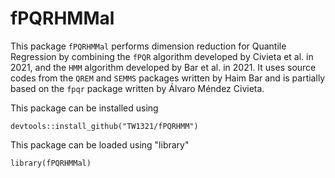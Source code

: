 # fPQRHMMal
This package `fPQRHMMal` performs dimension reduction for Quantile Regression by combining the `fPQR` algorithm developed by Civieta et al. 
in 2021, and the `HMM` algorithm developed by Bar et al. in 2021. It uses source codes from the `QREM` and `SEMMS` packages written by Haim Bar
and is partially based on the `fpqr` package written by Álvaro Méndez Civieta.

This package can be installed using
```{r}
devtools::install_github("TW1321/fPQRHMM")
```
This package can be loaded using "library"
 ```{r}
 library(fPQRHMMal)
 ```
